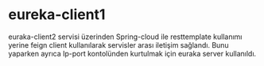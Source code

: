 # eureka-client1

euraka-client2 servisi üzerinden Spring-cloud ile resttemplate kullanımı yerine feign client kullanılarak servisler arası iletişim sağlandı.
Bunu yaparken ayrıca Ip-port kontolünden kurtulmak için euraka server kullanıldı. 
